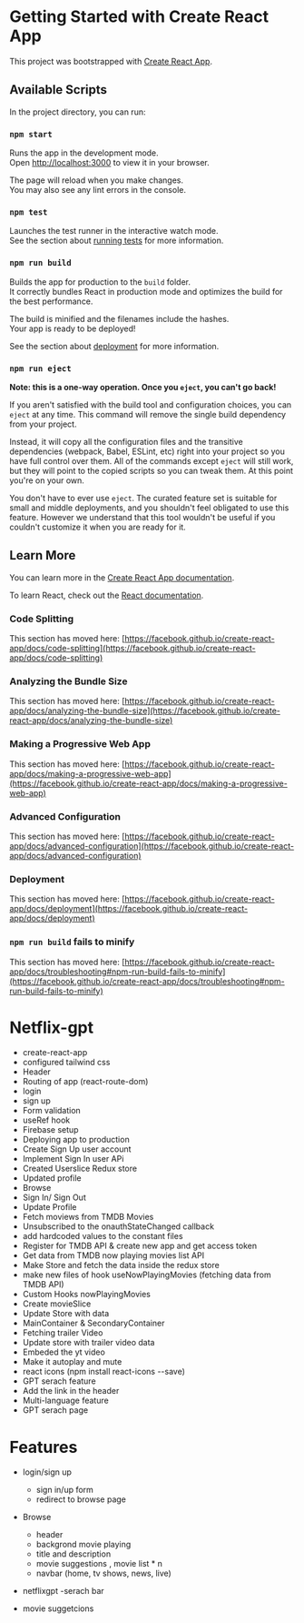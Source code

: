 # Getting Started with Create React App

This project was bootstrapped with [Create React App](https://github.com/facebook/create-react-app).

## Available Scripts

In the project directory, you can run:

### `npm start`

Runs the app in the development mode.\
Open [http://localhost:3000](http://localhost:3000) to view it in your browser.

The page will reload when you make changes.\
You may also see any lint errors in the console.

### `npm test`

Launches the test runner in the interactive watch mode.\
See the section about [running tests](https://facebook.github.io/create-react-app/docs/running-tests) for more information.

### `npm run build`

Builds the app for production to the `build` folder.\
It correctly bundles React in production mode and optimizes the build for the best performance.

The build is minified and the filenames include the hashes.\
Your app is ready to be deployed!

See the section about [deployment](https://facebook.github.io/create-react-app/docs/deployment) for more information.

### `npm run eject`

**Note: this is a one-way operation. Once you `eject`, you can't go back!**

If you aren't satisfied with the build tool and configuration choices, you can `eject` at any time. This command will remove the single build dependency from your project.

Instead, it will copy all the configuration files and the transitive dependencies (webpack, Babel, ESLint, etc) right into your project so you have full control over them. All of the commands except `eject` will still work, but they will point to the copied scripts so you can tweak them. At this point you're on your own.

You don't have to ever use `eject`. The curated feature set is suitable for small and middle deployments, and you shouldn't feel obligated to use this feature. However we understand that this tool wouldn't be useful if you couldn't customize it when you are ready for it.

## Learn More

You can learn more in the [Create React App documentation](https://facebook.github.io/create-react-app/docs/getting-started).

To learn React, check out the [React documentation](https://reactjs.org/).

### Code Splitting

This section has moved here: [https://facebook.github.io/create-react-app/docs/code-splitting](https://facebook.github.io/create-react-app/docs/code-splitting)

### Analyzing the Bundle Size

This section has moved here: [https://facebook.github.io/create-react-app/docs/analyzing-the-bundle-size](https://facebook.github.io/create-react-app/docs/analyzing-the-bundle-size)

### Making a Progressive Web App

This section has moved here: [https://facebook.github.io/create-react-app/docs/making-a-progressive-web-app](https://facebook.github.io/create-react-app/docs/making-a-progressive-web-app)

### Advanced Configuration

This section has moved here: [https://facebook.github.io/create-react-app/docs/advanced-configuration](https://facebook.github.io/create-react-app/docs/advanced-configuration)

### Deployment

This section has moved here: [https://facebook.github.io/create-react-app/docs/deployment](https://facebook.github.io/create-react-app/docs/deployment)

### `npm run build` fails to minify

This section has moved here: [https://facebook.github.io/create-react-app/docs/troubleshooting#npm-run-build-fails-to-minify](https://facebook.github.io/create-react-app/docs/troubleshooting#npm-run-build-fails-to-minify)





# Netflix-gpt

- create-react-app
- configured tailwind css
- Header
- Routing of app (react-route-dom)
- login
- sign up
- Form validation
- useRef hook
- Firebase setup
- Deploying app to production
- Create Sign Up user account
- Implement Sign In user APi
- Created Userslice Redux store
- Updated profile
- Browse
- Sign In/ Sign Out
- Update Profile
- Fetch moviews from TMDB Movies
- Unsubscribed to the onauthStateChanged callback
- add hardcoded values to the constant files
- Register for TMDB API & create new app and get    access token
- Get data from TMDB now playing movies list API
- Make Store and fetch the data inside the redux store
- make new files of hook useNowPlayingMovies (fetching data from  TMDB API)
- Custom Hooks nowPlayingMovies
- Create movieSlice
- Update Store with data
- MainContainer & SecondaryContainer
- Fetching trailer Video
- Update store with trailer video data
- Embeded the yt video
- Make it autoplay and mute
- react icons (npm install react-icons --save)
- GPT serach feature
- Add the link in the header
- Multi-language feature
- GPT serach page


# Features
- login/sign up
    - sign in/up form
    - redirect to browse page

- Browse
   - header
   - backgrond movie playing
   - title and description
   - movie suggestions , movie list * n
   - navbar (home, tv shows, news, live)

- netflixgpt
 -serach bar
 - movie suggetcions